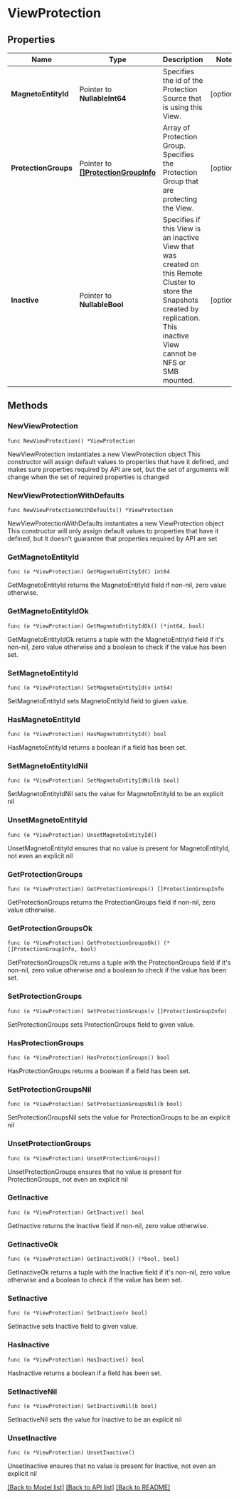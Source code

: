 # ViewProtection

## Properties

Name | Type | Description | Notes
------------ | ------------- | ------------- | -------------
**MagnetoEntityId** | Pointer to **NullableInt64** | Specifies the id of the Protection Source that is using this View. | [optional] 
**ProtectionGroups** | Pointer to [**[]ProtectionGroupInfo**](ProtectionGroupInfo.md) | Array of Protection Group. Specifies the Protection Group that are protecting the View. | [optional] 
**Inactive** | Pointer to **NullableBool** | Specifies if this View is an inactive View that was created on this Remote Cluster to store the Snapshots created by replication. This inactive View cannot be NFS or SMB mounted. | [optional] 

## Methods

### NewViewProtection

`func NewViewProtection() *ViewProtection`

NewViewProtection instantiates a new ViewProtection object
This constructor will assign default values to properties that have it defined,
and makes sure properties required by API are set, but the set of arguments
will change when the set of required properties is changed

### NewViewProtectionWithDefaults

`func NewViewProtectionWithDefaults() *ViewProtection`

NewViewProtectionWithDefaults instantiates a new ViewProtection object
This constructor will only assign default values to properties that have it defined,
but it doesn't guarantee that properties required by API are set

### GetMagnetoEntityId

`func (o *ViewProtection) GetMagnetoEntityId() int64`

GetMagnetoEntityId returns the MagnetoEntityId field if non-nil, zero value otherwise.

### GetMagnetoEntityIdOk

`func (o *ViewProtection) GetMagnetoEntityIdOk() (*int64, bool)`

GetMagnetoEntityIdOk returns a tuple with the MagnetoEntityId field if it's non-nil, zero value otherwise
and a boolean to check if the value has been set.

### SetMagnetoEntityId

`func (o *ViewProtection) SetMagnetoEntityId(v int64)`

SetMagnetoEntityId sets MagnetoEntityId field to given value.

### HasMagnetoEntityId

`func (o *ViewProtection) HasMagnetoEntityId() bool`

HasMagnetoEntityId returns a boolean if a field has been set.

### SetMagnetoEntityIdNil

`func (o *ViewProtection) SetMagnetoEntityIdNil(b bool)`

 SetMagnetoEntityIdNil sets the value for MagnetoEntityId to be an explicit nil

### UnsetMagnetoEntityId
`func (o *ViewProtection) UnsetMagnetoEntityId()`

UnsetMagnetoEntityId ensures that no value is present for MagnetoEntityId, not even an explicit nil
### GetProtectionGroups

`func (o *ViewProtection) GetProtectionGroups() []ProtectionGroupInfo`

GetProtectionGroups returns the ProtectionGroups field if non-nil, zero value otherwise.

### GetProtectionGroupsOk

`func (o *ViewProtection) GetProtectionGroupsOk() (*[]ProtectionGroupInfo, bool)`

GetProtectionGroupsOk returns a tuple with the ProtectionGroups field if it's non-nil, zero value otherwise
and a boolean to check if the value has been set.

### SetProtectionGroups

`func (o *ViewProtection) SetProtectionGroups(v []ProtectionGroupInfo)`

SetProtectionGroups sets ProtectionGroups field to given value.

### HasProtectionGroups

`func (o *ViewProtection) HasProtectionGroups() bool`

HasProtectionGroups returns a boolean if a field has been set.

### SetProtectionGroupsNil

`func (o *ViewProtection) SetProtectionGroupsNil(b bool)`

 SetProtectionGroupsNil sets the value for ProtectionGroups to be an explicit nil

### UnsetProtectionGroups
`func (o *ViewProtection) UnsetProtectionGroups()`

UnsetProtectionGroups ensures that no value is present for ProtectionGroups, not even an explicit nil
### GetInactive

`func (o *ViewProtection) GetInactive() bool`

GetInactive returns the Inactive field if non-nil, zero value otherwise.

### GetInactiveOk

`func (o *ViewProtection) GetInactiveOk() (*bool, bool)`

GetInactiveOk returns a tuple with the Inactive field if it's non-nil, zero value otherwise
and a boolean to check if the value has been set.

### SetInactive

`func (o *ViewProtection) SetInactive(v bool)`

SetInactive sets Inactive field to given value.

### HasInactive

`func (o *ViewProtection) HasInactive() bool`

HasInactive returns a boolean if a field has been set.

### SetInactiveNil

`func (o *ViewProtection) SetInactiveNil(b bool)`

 SetInactiveNil sets the value for Inactive to be an explicit nil

### UnsetInactive
`func (o *ViewProtection) UnsetInactive()`

UnsetInactive ensures that no value is present for Inactive, not even an explicit nil

[[Back to Model list]](../README.md#documentation-for-models) [[Back to API list]](../README.md#documentation-for-api-endpoints) [[Back to README]](../README.md)


